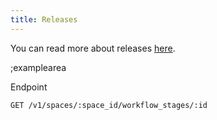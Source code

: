 ```yaml
---
title: Releases
---
```


You can read more about releases [here](https://www.storyblok.com/docs/setup-branches-and-releases#releases).

;examplearea

Endpoint

```bash
GET /v1/spaces/:space_id/workflow_stages/:id
```
